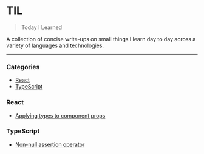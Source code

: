 # TIL

> Today I Learned

A collection of concise write-ups on small things I learn day to day across a
variety of languages and technologies.

---

### Categories

* [React](#react)
* [TypeScript](#typescript)

### React

- [Applying types to component props](react/apply-types-to-component-props.md)

### TypeScript

- [Non-null assertion operator](typescript/non-null-assertion-operator.md)
